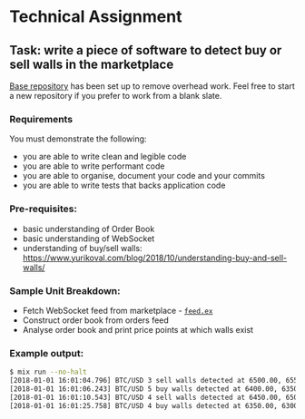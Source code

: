 # Technical Assignment

## Task: write a piece of software to detect buy or sell walls in the marketplace

[Base repository](https://github.com/acuityinnovations/radar) has been set up to remove overhead work. Feel free to start a new repository if you prefer to work from a blank slate.

### Requirements

You must demonstrate the following:

- you are able to write clean and legible code
- you are able to write performant code
- you are able to organise, document your code and your commits
- you are able to write tests that backs application code

### Pre-requisites:

- basic understanding of Order Book
- basic understanding of WebSocket
- understanding of buy/sell walls: https://www.yurikoval.com/blog/2018/10/understanding-buy-and-sell-walls/

### Sample Unit Breakdown:

- Fetch WebSocket feed from marketplace - [`feed.ex`](lib/radar/feed.ex)
- Construct order book from orders feed
- Analyse order book and print price points at which walls exist

### Example output:

```sh
$ mix run --no-halt
[2018-01-01 16:01:04.796] BTC/USD 3 sell walls detected at 6500.00, 6550.00, 6600.00
[2018-01-01 16:01:06.243] BTC/USD 5 buy walls detected at 6400.00, 6350.00, 6300.00, 6200.00, 6100.00
[2018-01-01 16:01:10.543] BTC/USD 4 sell walls detected at 6450.00, 6500.00, 6550.00, 6600.00
[2018-01-01 16:01:25.758] BTC/USD 4 buy walls detected at 6350.00, 6300.00, 6200.00, 6100.00
```
